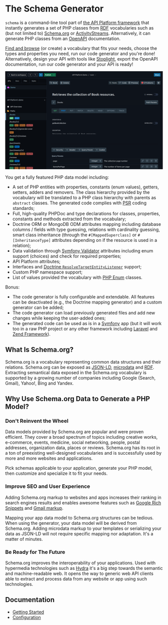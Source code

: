 # The Schema Generator

`schema` is a command-line tool part of [the API Platform framework](https://api-platform.com) that instantly generates a set
of PHP classes from [RDF](https://en.wikipedia.org/wiki/Resource_Description_Framework) vocabularies such as (but not limited to)
[Schema.org](https://schema.org) or [ActivityStreams](https://www.w3.org/TR/activitystreams-core/).
Alternatively, it can generate PHP classes from an [OpenAPI](https://www.openapis.org/) documentation.

[Find and browse](https://lov.linkeddata.es/) (or create) a vocabulary that fits your needs, choose the types and properties you need, run our code generator and you're done!
Alternatively, design your API with tools like [Stoplight](https://stoplight.io/), export the OpenAPI documentation, run our code generator and your API is ready!

![Stoplight](images/stoplight.png)

You get a fully featured PHP data model including:

* A set of PHP entities with properties, constants (enum values), getters, setters, adders and removers. The class
hierarchy provided by the vocabulary will be translated to a PHP class hierarchy with parents as `abstract` classes.
The generated code complies with [PSR](https://www.php-fig.org/) coding standards;
* Full, high-quality PHPDoc and type declarations for classes, properties, constants and methods extracted from the vocabulary;
* Doctrine ORM or MongoDB ODM attributes mapping including database columns / fields with type guessing, relations with cardinality guessing,
smart class inheritance (through the `#[MappedSuperclass]` or `#[InheritanceType]` attributes depending on if the resource is used in a relation);
* Data validation through [Symfony Validator](https://symfony.com/doc/current/book/validation.html) attributes including enum support (choices) and check for required properties;
* API Platform attributes;
* Interfaces and [Doctrine `ResolveTargetEntityListener`](https://www.doctrine-project.org/projects/doctrine-orm/en/current/cookbook/resolve-target-entity-listener.html)
support;
* Custom PHP namespace support;
* List of values provided the vocabulary with [PHP Enum](https://github.com/myclabs/php-enum) classes.

Bonus:

* The code generator is fully configurable and extendable. All features can be deactivated (e.g., the Doctrine mapping generator)
and a custom generator can be added;
* The code generator can load previously generated files and add new changes while keeping the user-added ones;
* The generated code can be used as is in a [Symfony](https://symfony.com) app (but it will work too in a raw PHP project
or any other framework including [Laravel](https://laravel.com) and [Zend Framework](https://framework.zend.com/)).

## What Is Schema.org?

Schema.org is a vocabulary representing common data structures and their relations. Schema.org can be exposed as [JSON-LD](https://en.wikipedia.org/wiki/JSON-LD),
[microdata](https://en.wikipedia.org/wiki/Microdata_(HTML)) and [RDF](https://en.wikipedia.org/wiki/Resource_Description_Framework).
Extracting semantical data exposed in the Schema.org vocabulary is supported by a growing number of companies including
Google (Search, Gmail), Yahoo!, Bing and Yandex.

## Why Use Schema.org Data to Generate a PHP Model?

### Don't Reinvent the Wheel

Data models provided by Schema.org are popular and were proven efficient. They cover a broad spectrum of topics including
creative works, e-commerce, events, medicine, social networking, people, postal addresses, organization data, places or reviews.
Schema.org has its root in a ton of preexisting well-designed vocabularies and is
successfully used by more and more websites and applications.

Pick schemas applicable to your application, generate your PHP model, then customize and specialize it to fit your needs.

### Improve SEO and User Experience

Adding Schema.org markup to websites and apps increases their ranking in search engines results and enables awesome features
such as [Google Rich Snippets](https://support.google.com/webmasters/answer/99170?hl=en) and [Gmail markup](https://developers.google.com/gmail/markup/overview).

Mapping your app data model to Schema.org structures can be tedious. When using the generator, your data model will be
derived from Schema.org. Adding microdata markup to your templates or serializing your data as JSON-LD will not require
specific mapping nor adaptation. It's a matter of minutes.

### Be Ready for The Future

Schema.org improves the interoperability of your applications. Used with hypermedia technologies such as [Hydra](https://www.hydra-cg.com/)
it's a big step towards the semantic and machine-readable web.
It opens the way to generic web API clients able to extract and process data from any website or app using such technologies.

## Documentation

* [Getting Started](getting-started.md)
* [Configuration](configuration.md)
